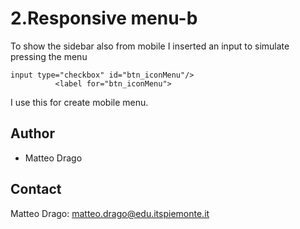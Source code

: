 # 2.Responsive menu-b
To show the sidebar also from mobile I inserted an input to simulate pressing the menu  
  ```
  input type="checkbox" id="btn_iconMenu"/>
            <label for="btn_iconMenu">
  ```
I use this for create mobile menu.

## Author
* Matteo Drago

## Contact
Matteo Drago: matteo.drago@edu.itspiemonte.it